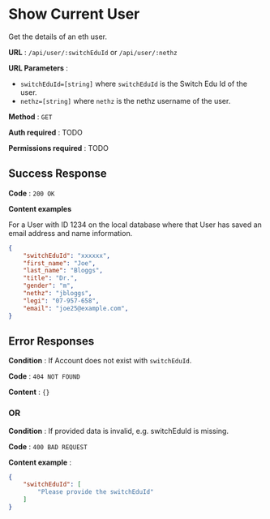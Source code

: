 # Show Current User

Get the details of an eth user.

**URL** : `/api/user/:switchEduId` or  `/api/user/:nethz`

**URL Parameters** : 

- `switchEduId=[string]` where `switchEduId` is the Switch Edu Id of the user.
- `nethz=[string]` where `nethz` is the nethz username of the user.

**Method** : `GET`

**Auth required** : TODO

**Permissions required** : TODO

## Success Response

**Code** : `200 OK`

**Content examples**

For a User with ID 1234 on the local database where that User has saved an
email address and name information.

```json
{
    "switchEduId": "xxxxxx",
    "first_name": "Joe",
    "last_name": "Bloggs",
    "title": "Dr.",
    "gender": "m",
    "nethz": "jbloggs",
    "legi": "07-957-658",
    "email": "joe25@example.com",
}
```

## Error Responses

**Condition** : If Account does not exist with `switchEduId`.

**Code** : `404 NOT FOUND`

**Content** : `{}`

### OR

**Condition** : If provided data is invalid, e.g. switchEduId is missing.

**Code** : `400 BAD REQUEST`

**Content example** :

```json
{
    "switchEduId": [
        "Please provide the switchEduId"
    ]
}
```


